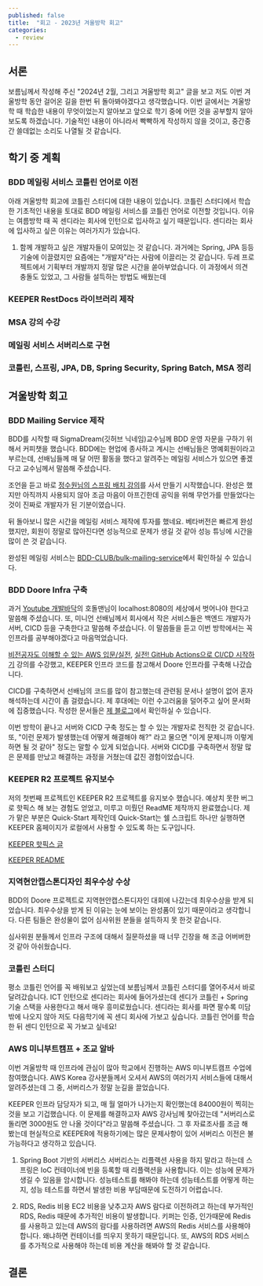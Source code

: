 ```yaml
---
published: false
title:  "회고 - 2023년 겨울방학 회고"
categories:
  - review
---
```


## 서론

보름님께서 작성해 주신 "2024년 2월, 그리고 겨울방학 회고" 글을 보고 저도 이번 겨울방학 동안 걸어온 길을 한번 뒤 돌아봐야겠다고 생각했습니다. 이번 글에서는 겨울방학 때 학습한 내용이 무엇이었는지 알아보고 앞으로 학기 중에 어떤 것을 공부할지 알아보도록 하겠습니다. 기술적인 내용이 아니라서 빡빡하게 작성하지 않을 것이고, 중간중간 쓸데없는 소리도 나열될 것 같습니다.

## 학기 중 계획

### BDD 메일링 서비스 코틀린 언어로 이전

아래 겨울방학 회고에 코틀린 스터디에 대한 내용이 있습니다. 코틀린 스터디에서 학습한 기초적인 내용을 토대로 BDD 메일링 서비스를 코틀린 언어로 이전할 것입니다. 이유는 여름방학 때 꼭 센디라는 회사에 인턴으로 입사하고 싶기 때문입니다. 센디라는 회사에 입사하고 싶은 이유는 여러가지가 있습니다.

1. 함께 개발하고 싶은 개발자들이 모여있는 것 같습니다.
과거에는 Spring, JPA 등등 기술에 이끌렸지만 요즘에는 "개발자"라는 사람에 이끌리는 것 같습니다. 두레 프로젝트에서 기획부터 개발까지 정말 많은 시간을 쏟아부었습니다. 이 과정에서 의견 충돌도 있었고, 그 사람들 설득하는 방법도 배웠는데 

### KEEPER RestDocs 라이브러리 제작

### MSA 강의 수강

### 메일링 서비스 서버리스로 구현

### 코틀린, 스프링, JPA, DB, Spring Security, Spring Batch, MSA 정리


## 겨울방학 회고

### BDD Mailing Service 제작

BDD를 시작할 때 SigmaDream(깃허브 닉네임)교수님께 BDD 운영 자문을 구하기 위해서 커피챗을 했습니다. BDD에는 현업에 종사하고 계시는 선배님들은 명예회원이라고 부르는데, 선배님들께 매 달 어떤 활동을 했다고 알려주는 메일링 서비스가 있으면 좋겠다고 교수님께서 말씀해 주셨습니다.

조언을 듣고 바로 [정수원님의 스프링 배치 강의](https://www.inflearn.com/course/%EC%8A%A4%ED%94%84%EB%A7%81-%EB%B0%B0%EC%B9%98/dashboard)를 사서 만들기 시작했습니다. 완성은 했지만 아직까지 사용되지 않아 조금 마음이 아프긴한데 공익을 위해 무언가를 만들었다는 것이 진짜로 개발자가 된 기분이였습니다.

뒤 돌아보니 많은 시간을 메일링 서비스 제작에 투자를 했네요. 베타버전은 빠르게 완성했지만, 회원이 정말로 많아진다면 성능적으로 문제가 생길 것 같아 성능 튜닝에 시간을 많이 쓴 것 같습니다.

완성된 메일링 서비스는 [BDD-CLUB/bulk-mailing-service](https://github.com/BDD-CLUB/bulk-mailing-service)에서 확인하실 수 있습니다.


### BDD Doore Infra 구축

과거 [Youtube 개발바닥](https://www.youtube.com/@devbadak)의 호돌맨님이 localhost:8080의 세상에서 벗어나야 한다고 말씀해 주셨습니다. 또, 미니언 선배님께서 회사에서 작은 서비스들은 백엔드 개발자가 서버, CICD 등을 구축한다고 말씀해 주셨습니다. 이 말씀들을 듣고 이번 방학에서는 꼭 인프라를 공부해야겠다고 마음먹었습니다. 

[비전공자도 이해할 수 있는 AWS 입문/실전](https://www.inflearn.com/course/%EB%B9%84%EC%A0%84%EA%B3%B5%EC%9E%90-%EC%9D%B4%ED%95%B4%ED%95%A0%EC%88%98%EC%9E%88%EB%8A%94-aws-%EC%9E%85%EB%AC%B8%EC%8B%A4%EC%A0%84/dashboard), [실전! GitHub Actions으로 CI/CD 시작하기](https://www.inflearn.com/course/%EC%8B%A4%EC%A0%84-github-actions-ci-cd-%EC%8B%9C%EC%9E%91%ED%95%98%EA%B8%B0/dashboard) 강의를 수강했고, KEEPER 인프라 코드를 참고해서 Doore 인프라를 구축해 나갔습니다.

CICD를 구축하면서 선배님의 코드를 많이 참고했는데 관련됨 문서나 설명이 없어 혼자 해석하는데 시간이 좀 걸렸습니다. 제 후대에는 이런 수고러움을 덜어주고 싶어 문서화에 집중했습니다. 작성한 문서들은 [제 블로그](https://02ggang9.github.io/bdd)에서 확인하실 수 있습니다.

이번 방학이 끝나고 서버와 CICD 구축 정도는 할 수 있는 개발자로 전직한 것 같습니다. 또, "이런 문제가 발생했는데 어떻게 해결해야 해?" 라고 물으면 "이게 문제니까 이렇게 하면 될 것 같아" 정도는 말할 수 있게 되었습니다. 서버와 CICD를 구축하면서 정말 많은 문제를 만났고 해결하는 과정을 거쳤는데 값진 경험이었습니다.


### KEEPER R2 프로젝트 유지보수

저의 첫번째 프로젝트인 KEEPER R2 프로젝트를 유지보수 했습니다. 예상치 못한 버그로 핫픽스 해 보는 경험도 얻었고, 미루고 미뤘던 ReadME 제작까지 완료했습니다. 제가 맡은 부분은 Quick-Start 제작인데 Quick-Start는 쉘 스크립트 하나만 실행하면 KEEPER 홈페이지가 로컬에서 사용할 수 있도록 하는 도구입니다.

[KEEPER 핫픽스 글](https://02ggang9.github.io/keeper)

[KEEPER README](https://github.com/KEEPER31337/Homepage-Back-R2)

### 지역현안캡스톤디자인 최우수상 수상

BDD의 Doore 프로젝트로 지역현안캡스톤디자인 대회에 나갔는데 최우수상을 받게 되었습니다. 최우수상을 받게 된 이유는 눈에 보이는 완성품이 있기 때문이라고 생각합니다. 다른 팀들은 완성물이 없어 심사위원 분들을 설득하지 못 한것 같습니다.

심사위원 분들께서 인프라 구조에 대해서 질문하셨을 때 너무 긴장을 해 조금 어버버한 것 같아 아쉬웠습니다.

### 코틀린 스터디

평소 코틀린 언어를 꼭 배워보고 싶었는데 보름님께서 코틀린 스터디를 열어주셔서 바로 달려갔습니다. ICT 인턴으로 센디라는 회사에 들어가셨는데 센디가 코틀린 + Spring 기술 스택을 사용한다고 해서 매우 흥미로웠습니다. 센디라는 회사를 파면 팔수록 미담밖에 나오지 않아 저도 다음학기에 꼭 센디 회사에 가보고 싶습니다. 코틀린 언어를 학습한 뒤 센디 인턴으로 꼭 가보고 싶네요!


### AWS 미니부트캠프 + 조교 알바

이번 겨울방학 때 인프라에 관심이 많아 학교에서 진행하는 AWS 미니부트캠프 수업에 참여했습니다. AWS Korea 강사분들께서 오셔서 AWS의 여러가지 서비스들에 대해서 알려주셨는데 그 중, 서버리스가 정말 눈길을 끌었습니다. 

KEEPER 인프라 담당자가 되고, 매 월 얼마가 나가는지 확인했는데 84000원이 찍히는 것을 보고 기겁했습니다. 이 문제를 해결하고자 AWS 강사님께 찾아갔는데 "서버리스로 돌리면 3000원도 안 나올 것이다"라고 말씀해 주셨습니다. 그 후 자료조사를 조금 해 봤는데 현실적으로 KEEPER에 적용하기에는 많은 문제사항이 있어 서버리스 이전은 불가능하다고 생각하고 있습니다.

1. Spring Boot 기반의 서버리스
서버리스는 리플랙션 사용을 하지 말라고 하는데 스프링은 IoC 컨테이너에 빈을 등록할 때 리플랙션을 사용합니다. 이는 성능에 문제가 생길 수 있음을 암시합니다. 성능테스트를 해봐야 하는데 성능테스트를 어떻게 하는지, 성능 테스트를 하면서 발생한 비용 부담때문에 도전하기 어렵습니다.

2. RDS, Redis 비용
EC2 비용을 낮추고자 AWS 람다로 이전하려고 하는데 부가적인 RDS, Redis 때문에 추가적인 비용이 발생합니다. 키퍼는 인증, 인가때문에 Redis를 사용하고 있는데 AWS의 람다를 사용하려면 AWS의 Redis 서비스를 사용해야 합니다. 왜냐하면 컨테이너를 띄우지 못하기 때문입니다. 또, AWS의 RDS 서비스를 추가적으로 사용해야 하는데 비용 계산을 해봐야 할 것 같습니다.


## 결론